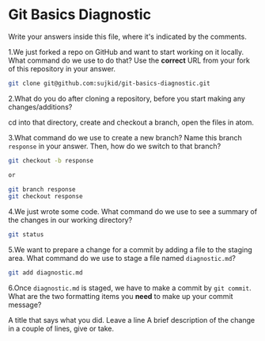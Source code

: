 # Git Basics Diagnostic

Write your answers inside this file, where it's indicated by the comments.

1.We just forked a repo on GitHub and want to start working on it locally.
What command do we use to do that? Use the **correct** URL from your fork of
this repository in your answer.

```sh
git clone git@github.com:sujkid/git-basics-diagnostic.git
```

2.What do you do after cloning a repository, before you start making any
changes/additions?

cd into that directory, create and checkout a branch, open the files in atom.

3.What command do we use to create a new branch? Name this branch `response`
    in your answer. Then, how do we switch to that branch?

```sh
git checkout -b response

or

git branch response
git checkout response
```

4.We just wrote some code. What command do we use to see a summary of the
    changes in our working directory?

```sh
git status
```

5.We want to prepare a change for a commit by adding a file to the staging
    area. What command do we use to stage a file named `diagnostic.md`?

```sh
git add diagnostic.md
```

6.Once `diagnostic.md` is staged, we have to make a commit by `git commit`.
What are the two formatting items you **need** to make up your commit message?

A title that says what you did.
Leave a line
A brief description of the change in a couple of lines, give or take.
